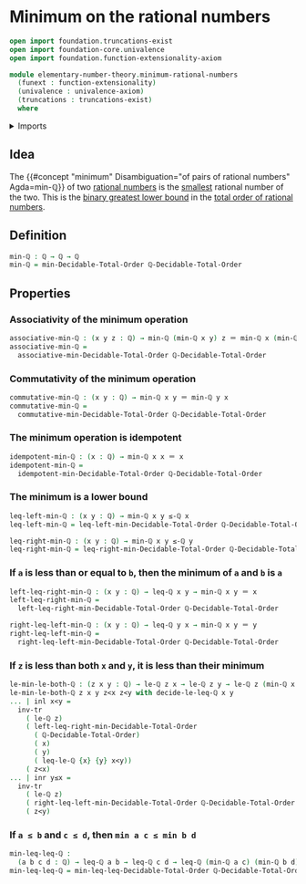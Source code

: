 # Minimum on the rational numbers

```agda
open import foundation.truncations-exist
open import foundation-core.univalence
open import foundation.function-extensionality-axiom

module elementary-number-theory.minimum-rational-numbers
  (funext : function-extensionality)
  (univalence : univalence-axiom)
  (truncations : truncations-exist)
  where
```

<details><summary>Imports</summary>

```agda
open import elementary-number-theory.decidable-total-order-rational-numbers funext univalence truncations
open import elementary-number-theory.inequality-rational-numbers funext univalence truncations
open import elementary-number-theory.rational-numbers funext univalence truncations
open import elementary-number-theory.strict-inequality-rational-numbers funext univalence truncations

open import foundation.coproduct-types funext univalence truncations
open import foundation.identity-types funext
open import foundation.transport-along-identifications

open import order-theory.decidable-total-orders funext univalence truncations
```

</details>

## Idea

The
{{#concept "minimum" Disambiguation="of pairs of rational numbers" Agda=min-ℚ}}
of two [rational numbers](elementary-number-theory.rational-numbers.md) is the
[smallest](elementary-number-theory.inequality-rational-numbers.md) rational
number of the two. This is the
[binary greatest lower bound](order-theory.greatest-lower-bounds-posets.md) in
the
[total order of rational numbers](elementary-number-theory.decidable-total-order-rational-numbers.md).

## Definition

```agda
min-ℚ : ℚ → ℚ → ℚ
min-ℚ = min-Decidable-Total-Order ℚ-Decidable-Total-Order
```

## Properties

### Associativity of the minimum operation

```agda
associative-min-ℚ : (x y z : ℚ) → min-ℚ (min-ℚ x y) z ＝ min-ℚ x (min-ℚ y z)
associative-min-ℚ =
  associative-min-Decidable-Total-Order ℚ-Decidable-Total-Order
```

### Commutativity of the minimum operation

```agda
commutative-min-ℚ : (x y : ℚ) → min-ℚ x y ＝ min-ℚ y x
commutative-min-ℚ =
  commutative-min-Decidable-Total-Order ℚ-Decidable-Total-Order
```

### The minimum operation is idempotent

```agda
idempotent-min-ℚ : (x : ℚ) → min-ℚ x x ＝ x
idempotent-min-ℚ =
  idempotent-min-Decidable-Total-Order ℚ-Decidable-Total-Order
```

### The minimum is a lower bound

```agda
leq-left-min-ℚ : (x y : ℚ) → min-ℚ x y ≤-ℚ x
leq-left-min-ℚ = leq-left-min-Decidable-Total-Order ℚ-Decidable-Total-Order

leq-right-min-ℚ : (x y : ℚ) → min-ℚ x y ≤-ℚ y
leq-right-min-ℚ = leq-right-min-Decidable-Total-Order ℚ-Decidable-Total-Order
```

### If `a` is less than or equal to `b`, then the minimum of `a` and `b` is `a`

```agda
left-leq-right-min-ℚ : (x y : ℚ) → leq-ℚ x y → min-ℚ x y ＝ x
left-leq-right-min-ℚ =
  left-leq-right-min-Decidable-Total-Order ℚ-Decidable-Total-Order

right-leq-left-min-ℚ : (x y : ℚ) → leq-ℚ y x → min-ℚ x y ＝ y
right-leq-left-min-ℚ =
  right-leq-left-min-Decidable-Total-Order ℚ-Decidable-Total-Order
```

### If `z` is less than both `x` and `y`, it is less than their minimum

```agda
le-min-le-both-ℚ : (z x y : ℚ) → le-ℚ z x → le-ℚ z y → le-ℚ z (min-ℚ x y)
le-min-le-both-ℚ z x y z<x z<y with decide-le-leq-ℚ x y
... | inl x<y =
  inv-tr
    ( le-ℚ z)
    ( left-leq-right-min-Decidable-Total-Order
      ( ℚ-Decidable-Total-Order)
      ( x)
      ( y)
      ( leq-le-ℚ {x} {y} x<y))
    ( z<x)
... | inr y≤x =
  inv-tr
    ( le-ℚ z)
    ( right-leq-left-min-Decidable-Total-Order ℚ-Decidable-Total-Order x y y≤x)
    ( z<y)
```

### If `a ≤ b` and `c ≤ d`, then `min a c ≤ min b d`

```agda
min-leq-leq-ℚ :
  (a b c d : ℚ) → leq-ℚ a b → leq-ℚ c d → leq-ℚ (min-ℚ a c) (min-ℚ b d)
min-leq-leq-ℚ = min-leq-leq-Decidable-Total-Order ℚ-Decidable-Total-Order
```
